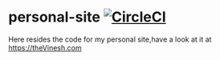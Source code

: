 # personal-site [![CircleCI](https://circleci.com/gh/theVinesh/personal-site/tree/master.svg?style=svg)](https://circleci.com/gh/theVinesh/personal-site/tree/master)
Here resides the code for my personal site,have a look at it at https://theVinesh.com
